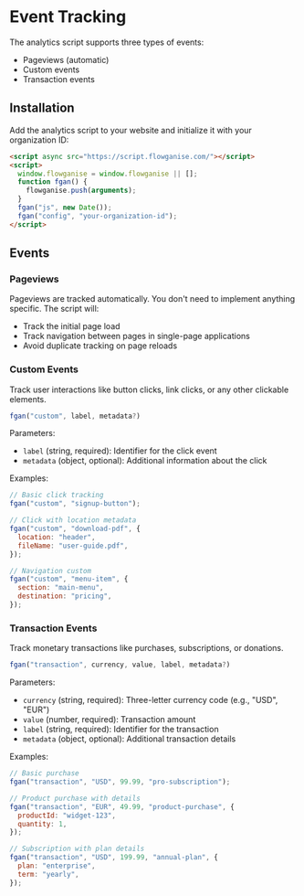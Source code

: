 # Event Tracking

The analytics script supports three types of events:

- Pageviews (automatic)
- Custom events
- Transaction events

## Installation

Add the analytics script to your website and initialize it with your organization ID:

```html
<script async src="https://script.flowganise.com/"></script>
<script>
  window.flowganise = window.flowganise || [];
  function fgan() {
    flowganise.push(arguments);
  }
  fgan("js", new Date());
  fgan("config", "your-organization-id");
</script>
```

## Events

### Pageviews

Pageviews are tracked automatically. You don't need to implement anything specific. The script will:

- Track the initial page load
- Track navigation between pages in single-page applications
- Avoid duplicate tracking on page reloads

### Custom Events

Track user interactions like button clicks, link clicks, or any other clickable elements.

```javascript
fgan("custom", label, metadata?)
```

Parameters:

- `label` (string, required): Identifier for the click event
- `metadata` (object, optional): Additional information about the click

Examples:

```javascript
// Basic click tracking
fgan("custom", "signup-button");

// Click with location metadata
fgan("custom", "download-pdf", {
  location: "header",
  fileName: "user-guide.pdf",
});

// Navigation custom
fgan("custom", "menu-item", {
  section: "main-menu",
  destination: "pricing",
});
```

### Transaction Events

Track monetary transactions like purchases, subscriptions, or donations.

```javascript
fgan("transaction", currency, value, label, metadata?)
```

Parameters:

- `currency` (string, required): Three-letter currency code (e.g., "USD", "EUR")
- `value` (number, required): Transaction amount
- `label` (string, required): Identifier for the transaction
- `metadata` (object, optional): Additional transaction details

Examples:

```javascript
// Basic purchase
fgan("transaction", "USD", 99.99, "pro-subscription");

// Product purchase with details
fgan("transaction", "EUR", 49.99, "product-purchase", {
  productId: "widget-123",
  quantity: 1,
});

// Subscription with plan details
fgan("transaction", "USD", 199.99, "annual-plan", {
  plan: "enterprise",
  term: "yearly",
});
```
